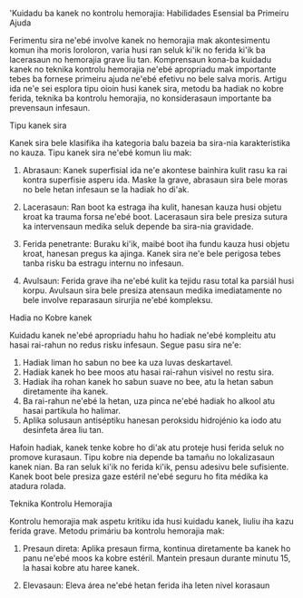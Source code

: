 'Kuidadu ba kanek no kontrolu hemorajia: Habilidades Esensial ba Primeiru Ajuda

Ferimentu sira ne'ebé involve kanek no hemorajia mak akontesimentu komun iha moris loroloron, varia husi ran seluk ki'ik no ferida ki'ik ba lacerasaun no hemorajia grave liu tan. Komprensaun kona-ba kuidadu kanek no teknika kontrolu hemorajia ne'ebé apropriadu mak importante tebes ba fornese primeiru ajuda ne'ebé efetivu no bele salva moris. Artigu ida ne'e sei esplora tipu oioin husi kanek sira, metodu ba hadiak no kobre ferida, teknika ba kontrolu hemorajia, no konsiderasaun importante ba prevensaun infesaun.

Tipu kanek sira

Kanek sira bele klasifika iha kategoria balu bazeia ba sira-nia karakteristika no kauza. Tipu kanek sira ne'ebé komun liu mak:

1. Abrasaun: Kanek superfisial ida ne'e akontese bainhira kulit rasu ka rai kontra superfisie asperu ida. Maske la grave, abrasaun sira bele moras no bele hetan infesaun se la hadiak ho di'ak.

2. Lacerasaun: Ran boot ka estraga iha kulit, hanesan kauza husi objetu kroat ka trauma forsa ne'ebé boot. Lacerasaun sira bele presiza sutura ka intervensaun medika seluk depende ba sira-nia gravidade.

3. Ferida penetrante: Buraku ki'ik, maibé boot iha fundu kauza husi objetu kroat, hanesan pregus ka ajinga. Kanek sira ne'e bele perigosa tebes tanba risku ba estragu internu no infesaun.

4. Avulsaun: Ferida grave iha ne'ebé kulit ka tejidu rasu total ka parsiál husi korpu. Avulsaun sira bele presiza atensaun medika imediatamente no bele involve reparasaun sirurjia ne'ebé kompleksu.

Hadia no Kobre kanek

Kuidadu kanek ne'ebé apropriadu hahu ho hadiak ne'ebé kompleitu atu hasai rai-rahun no redus risku infesaun. Segue pasu sira ne'e:

1. Hadiak liman ho sabun no bee ka uza luvas deskartavel.
2. Hadiak kanek ho bee moos atu hasai rai-rahun visivel no restu sira.
3. Hadiak iha rohan kanek ho sabun suave no bee, atu la hetan sabun diretamente iha kanek.
4. Ba rai-rahun ne'ebé la hetan, uza pinca ne'ebé hadiak ho alkool atu hasai partikula ho halimar.
5. Aplika solusaun antiséptiku hanesan peroksidu hidrojénio ka iodo atu desinfeta área liu tan.

Hafoin hadiak, kanek tenke kobre ho di'ak atu proteje husi ferida seluk no promove kurasaun. Tipu kobre nia depende ba tamañu no lokalizasaun kanek nian. Ba ran seluk ki'ik no ferida ki'ik, pensu adesivu bele sufisiente. Kanek boot bele presiza gaze estéril ne'ebé seguru ho fita médika ka atadura rolada.

Teknika Kontrolu Hemorajia

Kontrolu hemorajia mak aspetu kritiku ida husi kuidadu kanek, liuliu iha kazu ferida grave. Metodu primáriu ba kontrolu hemorajia mak:

1. Presaun direta: Aplika presaun firma, kontinua diretamente ba kanek ho panu ne'ebé moos ka kobre estéril. Mantein presaun durante minutu 15, la hasai kobre atu haree kanek.

2. Elevasaun: Eleva área ne'ebé hetan ferida iha leten nivel korasaun